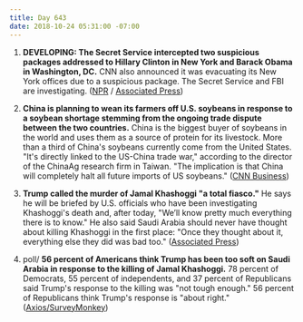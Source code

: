 ```yaml
---
title: Day 643
date: 2018-10-24 05:31:00 -07:00
---
```


1. **DEVELOPING: The Secret Service intercepted two suspicious packages addressed to Hillary Clinton in New York and Barack Obama in Washington, DC.** CNN also announced it was evacuating its New York offices due to a suspicious package. The Secret Service and FBI are investigating. ([NPR](https://www.npr.org/2018/10/24/660161491/u-s-intercepts-suspicious-packages-addressed-to-clinton-and-obama?utm_source=twitter.com&utm_medium=social&utm_campaign=npr&utm_term=nprnews&utm_content=2052) / [Associated Press](https://twitter.com/AP/status/1055102642546974720))

2. **China is planning to wean its farmers off U.S. soybeans in response to a soybean shortage stemming from the ongoing trade dispute between the two countries.** China is the biggest buyer of soybeans in the world and uses them as a source of protein for its livestock. More than a third of China's soybeans currently come from the United States. "It's directly linked to the US-China trade war," according to the director of the ChinaAg research firm in Taiwan. "The implication is that China will completely halt all future imports of US soybeans." ([CNN Business](https://www.cnn.com/2018/10/24/economy/china-soybeans-trade-war/index.html))

3. **Trump called the murder of Jamal Khashoggi "a total fiasco."** He says he will be briefed by U.S. officials who have been investigating Khashoggi's death and, after today, "We’ll know pretty much everything there is to know." He also said Saudi Arabia should never have thought about killing Khashoggi in the first place: "Once they thought about it, everything else they did was bad too." ([Associated Press](https://apnews.com/9c79116125c740d084eaf3576d8958a8))

4. poll/ **56 percent of Americans think Trump has been too soft on Saudi Arabia in response to the killing of Jamal Khashoggi.** 78 percent of Democrats, 55 percent of independents, and 37 percent of Republicans said Trump's response to the killing was "not tough enough." 56 percent of Republicans think Trump's response is "about right." ([Axios/SurveyMonkey](https://www.axios.com/most-americans-think-trump-too-soft-on-saudi-arabia-ff7aeb5e-6fbf-4c28-948b-7a43d4fcef93.html))